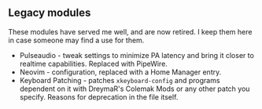 ## Legacy modules

These modules have served me well, and are now retired. I keep them here in case
someone may find a use for them.

- Pulseaudio - tweak settings to minimize PA latency and bring it closer to
  realtime capabilities. Replaced with PipeWire.
- Neovim - configuration, replaced with a Home Manager entry.
- Keyboard Patching - patches `xkeyboard-config` and programs dependent on it
  with DreymaR's Colemak Mods or any other patch you specify. Reasons for
  deprecation in the file itself.
